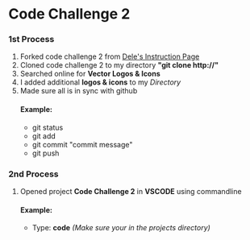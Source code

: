 # Code Challenge 2
### 1st Process
1. Forked code challenge 2 from [Dele's Instruction Page](https://github.com/msimbo/code-challenge-2)
2. Cloned code challenge 2 to my directory **"git clone http://"**
3. Searched online for **Vector Logos & Icons** 
4. I added additional **logos & icons** to my *Directory*
5. Made sure all is in sync with github
   #### Example:
    * git status 
    * git add 
    * git commit "commit message"
    * git push

### 2nd Process
1. Opened project **Code Challenge 2** in **VSCODE** using commandline
   #### Example:
   * Type: **code** *(Make sure your in the projects directory)*